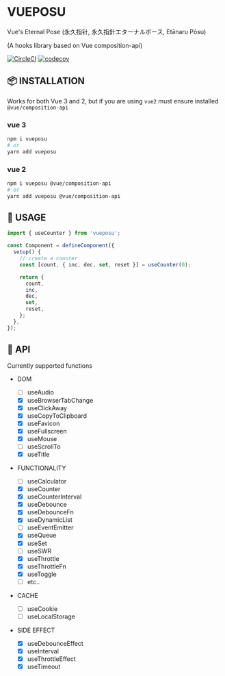 <p align="center">

# VUEPOSU

Vue's Eternal Pose (永久指针, 永久指針エターナルポース, Etānaru Pōsu)

(A hooks library based on Vue composition-api)

[![CircleCI](https://circleci.com/gh/Awesome-Creators/vueposu/tree/develop.svg?style=svg&circle-token=74859479154a741060b1bd036508b21782ae7424)](https://app.circleci.com/pipelines/github/Awesome-Creators/vueposu?branch=develop) [![codecov](https://codecov.io/gh/Awesome-Creators/vueposu/branch/develop/graph/badge.svg?token=FA4WQGNR20)](https://codecov.io/gh/Awesome-Creators/vueposu)

</p>

## 📦 INSTALLATION

Works for both Vue 3 and 2, but if you are using `vue2` must ensure installed `@vue/composition-api`

### vue 3

```bash
npm i vueposu
# or
yarn add vueposu
```

### vue 2

```bash
npm i vueposu @vue/composition-api
# or
yarn add vueposu @vue/composition-api
```

## 🍳 USAGE

```ts
import { useCounter } from 'vueposu';

const Component = defineComponent({
  setup() {
    // create a counter
    const [count, { inc, dec, set, reset }] = useCounter(0);

    return {
      count,
      inc,
      dec,
      set,
      reset,
    };
  },
});
```

## 🚀 API

Currently supported functions

- DOM

  - [ ] useAudio
  - [x] useBrowserTabChange
  - [x] useClickAway
  - [x] useCopyToClipboard
  - [x] useFavicon
  - [x] useFullscreen
  - [x] useMouse
  - [ ] useScrollTo
  - [x] useTitle

- FUNCTIONALITY

  - [ ] useCalculator
  - [x] useCounter
  - [x] useCounterInterval
  - [x] useDebounce
  - [x] useDebounceFn
  - [x] useDynamicList
  - [ ] useEventEmitter
  - [x] useQueue
  <!-- - [ ] useRaf -->
  - [x] useSet
  - [ ] useSWR
  - [x] useThrottle
  - [x] useThrottleFn
  - [x] useToggle
  <!-- - [ ] useTrace -->
  - [ ] etc..

- CACHE

  - [ ] useCookie
  - [ ] useLocalStorage

- SIDE EFFECT

  - [x] useDebounceEffect
  - [x] useInterval
  - [x] useThrottleEffect
  - [x] useTimeout
